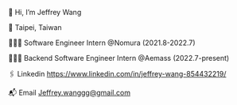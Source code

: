 👋 Hi, I’m Jeffrey Wang

📍 Taipei, Taiwan

🧑🏻‍💻 Software Engineer Intern @Nomura (2021.8-2022.7)

🧑🏻‍💻 Backend Software Engineer Intern @Aemass (2022.7-present)

🖇 Linkedin https://www.linkedin.com/in/jeffrey-wang-854432219/

📬 Email Jeffrey.wanggg@gmail.com
